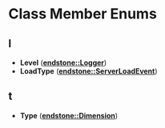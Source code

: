 
# Class Member Enums



## l

* **Level** ([**endstone::Logger**](classendstone_1_1Logger.md))
* **LoadType** ([**endstone::ServerLoadEvent**](classendstone_1_1ServerLoadEvent.md))


## t

* **Type** ([**endstone::Dimension**](classendstone_1_1Dimension.md))




